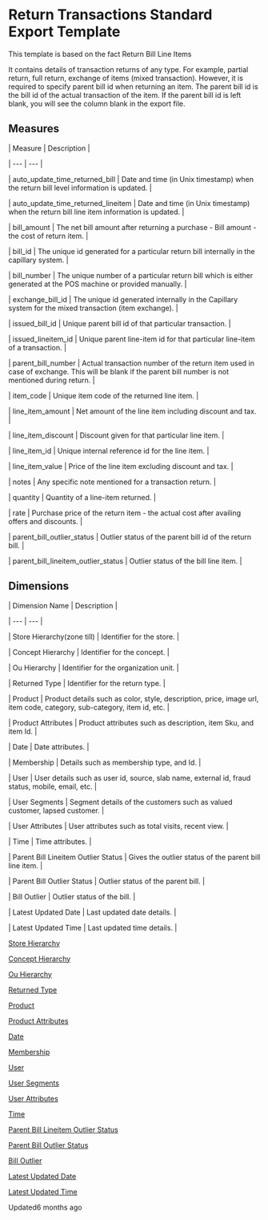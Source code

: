 # Return Transactions Standard Export Template

This template is based on the fact Return Bill Line Items

It contains details of transaction returns of any type. For example, partial return, full return, exchange of items (mixed transaction). However, it is required to specify parent bill id when returning an item. The parent bill id is the bill id of the actual transaction of the item. If the parent bill id is left blank, you will see the column blank in the export file.

## Measures

| Measure | Description |

| --- | --- |

| auto_update_time_returned_bill | Date and time (in Unix timestamp) when the return bill level information is updated. |

| auto_update_time_returned_lineitem | Date and time (in Unix timestamp) when the return bill line item information is updated. |

| bill_amount | The net bill amount after returning a purchase - Bill amount - the cost of return item. |

| bill_id | The unique id generated for a particular return bill internally in the capillary system. |

| bill_number | The unique number of a particular return bill which is either generated at the POS machine or provided manually. |

| exchange_bill_id | The unique id generated internally in the Capillary system for the mixed transaction (item exchange). |

| issued_bill_id | Unique parent bill id of that particular transaction. |

| issued_lineitem_id | Unique parent line-item id for that particular line-item of a transaction. |

| parent_bill_number | Actual transaction number of the return item used in case of exchange. This will be blank if the parent bill number is not mentioned during return. |

| item_code | Unique item code of the returned line item. |

| line_item_amount | Net amount of the line item including discount and tax. |

| line_item_discount | Discount given for that particular line item. |

| line_item_id | Unique internal reference id for the line item. |

| line_item_value | Price of the line item excluding discount and tax. |

| notes | Any specific note mentioned for a transaction return. |

| quantity | Quantity of a line-item returned. |

| rate | Purchase price of the return item - the actual cost after availing offers and discounts. |

| parent_bill_outlier_status | Outlier status of the parent bill id of the return bill. |

| parent_bill_lineitem_outlier_status | Outlier status of the bill line item. |



## Dimensions

| Dimension Name | Description |

| --- | --- |

| Store Hierarchy(zone till) | Identifier for the store. |

| Concept Hierarchy | Identifier for the concept. |

| Ou Hierarchy | Identifier for the organization unit. |

| Returned Type | Identifier for the return type. |

| Product | Product details such as color, style, description, price, image url, item code, category, sub-category, item id, etc. |

| Product Attributes | Product attributes such as description, item Sku, and item Id. |

| Date | Date attributes. |

| Membership | Details such as membership type, and Id. |

| User | User details such as user id, source, slab name, external id, fraud status, mobile, email, etc. |

| User Segments | Segment details of the customers such as valued customer, lapsed customer. |

| User Attributes | User attributes such as total visits, recent view. |

| Time | Time attributes. |

| Parent Bill Lineitem Outlier Status | Gives the outlier status of the parent bill line item. |

| Parent Bill Outlier Status | Outlier status of the parent bill. |

| Bill Outlier | Outlier status of the bill. |

| Latest Updated Date | Last updated date details. |

| Latest Updated Time | Last updated time details. |



[Store Hierarchy](/docs/dimension-tables#zone-till)

[Concept Hierarchy](/docs/dimension-tables#zone-till)

[Ou Hierarchy](/docs/dimension-tables#zone-till)

[Returned Type](/docs/dimension-tables#return-type)

[Product](/docs/dimension-tables#item)

[Product Attributes](/docs/dimension-tables#item)

[Date](/docs/dimension-tables#date)

[Membership](/docs/dimension-tables#membership-type)

[User](/docs/dimension-tables#users-users)

[User Segments](/docs/dimension-tables#users-users)

[User Attributes](/docs/dimension-tables#users-users)

[Time](/docs/dimension-tables#time)

[Parent Bill Lineitem Outlier Status](/docs/dimension-tables#outlier-status)

[Parent Bill Outlier Status](/docs/dimension-tables#outlier-status)

[Bill Outlier](/docs/dimension-tables#outlier-status)

[Latest Updated Date](/docs/dimension-tables#date)

[Latest Updated Time](/docs/dimension-tables#time)

Updated6 months ago